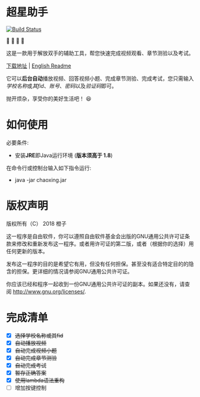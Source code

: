 # 超星助手
[![Build Status](https://travis-ci.org/cz111000/chaoxing.svg?branch=master)](https://travis-ci.org/cz111000/chaoxing)

:rocket: :rocket: :rocket: :rocket:

这是一款用于解放双手的辅助工具，帮您快速完成视频观看、章节测验以及考试。

[下载地址](https://github.com/cz111000/chaoxing/releases) | [English Readme](https://github.com/cz111000/chaoxing/blob/master/README.md)

它可以**后台自动**播放视频、回答视频小题、完成章节测验、完成考试，您只需输入*学校名称*或*其fid*、*账号*、*密码*以及*验证码*即可。

抛开烦杂，享受你的美好生活吧！ :laughing:

# 如何使用
必要条件:
+ 安装**JRE**即Java运行环境 (**版本须高于 1.8**)

在命令行或控制台输入如下指令运行:
+ java -jar chaoxing.jar

# 版权声明
版权所有（C） 2018 橙子

这一程序是自由软件，你可以遵照自由软件基金会出版的GNU通用公共许可证条款来修改和重新发布这一程序。或者用许可证的第二版，或者（根据你的选择）用任何更新的版本。

发布这一程序的目的是希望它有用，但没有任何担保。甚至没有适合特定目的的隐含的担保。更详细的情况请参阅GNU通用公共许可证。

你应该已经和程序一起收到一份GNU通用公共许可证的副本。如果还没有，请查阅 <http://www.gnu.org/licenses/>.

# 完成清单
- [x] ~~选择学校名称或其fid~~
- [x] ~~自动播放视频~~
- [x] ~~自动完成视频小题~~
- [x] ~~自动完成章节测验~~
- [x] ~~自动完成考试~~
- [x] ~~暂存正确答案~~
- [x] ~~使用lambda语法重构~~
- [ ] 增加按键控制
